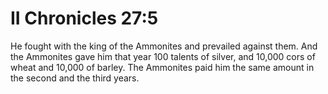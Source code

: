 # II Chronicles 27:5

He fought with the king of the Ammonites and prevailed against them. And the Ammonites gave him that year 100 talents of silver, and 10,000 cors of wheat and 10,000 of barley. The Ammonites paid him the same amount in the second and the third years.
